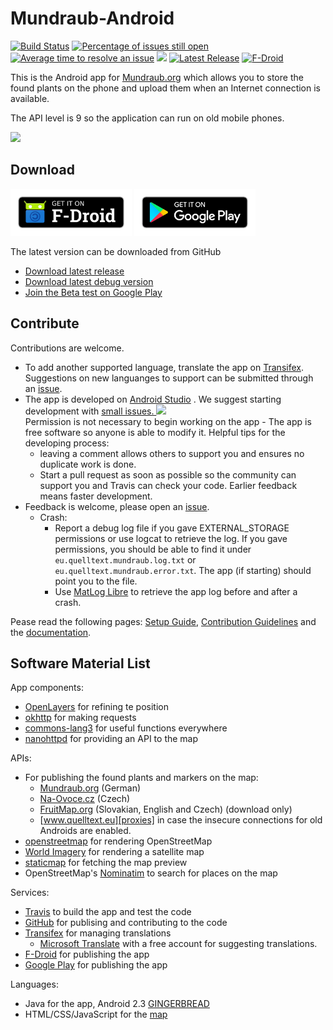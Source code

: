 Mundraub-Android
================

[![Build Status](https://travis-ci.org/niccokunzmann/mundraub-android.svg?branch=master)][travis]
[![Percentage of issues still open](http://isitmaintained.com/badge/open/niccokunzmann/mundraub-android.svg)](http://isitmaintained.com/project/niccokunzmann/mundraub-android "Percentage of issues still open")
[![Average time to resolve an issue](http://isitmaintained.com/badge/resolution/niccokunzmann/mundraub-android.svg)](http://isitmaintained.com/project/niccokunzmann/mundraub-android "Average time to resolve an issue")
[![][first-issues-image]][first-issues]
[![Latest Release](https://img.shields.io/github/release/niccokunzmann/mundraub-android.svg?logo=github)][releases]
[![F-Droid](https://img.shields.io/f-droid/v/eu.quelltext.mundraub.svg)][fdroid]

This is the Android app for [Mundraub.org] which allows you to store the found
plants on the phone and upload them when an Internet connection is available.

The API level is 9 so the application can run on old mobile phones.

[<img src="docs/images/link-to-screenshots.png" height="120"/>][fdroid]

Download
--------

[<img src="images/get-it/fdroid.png" height="75" alt="Get it on F-Droid" />][fdroid]
[<img src="images/get-it/google-play.png" height="75" alt="Get it on Google Play" />][google-play]

The latest version can be downloaded from GitHub
- [Download latest release](https://niccokunzmann.github.io/download_latest/fruit-radar-release.apk)
- [Download latest debug version](https://niccokunzmann.github.io/download_latest/fruit-radar-debug.apk)
- [Join the Beta test on Google Play](https://play.google.com/apps/testing/eu.quelltext.mundraub)

Contribute
----------

Contributions are welcome.
 
- To add another supported language, translate the app on [Transifex][tx].
  Suggestions on new languanges to support can be submitted through an [issue][issues].
- The app is developed on [Android Studio] . We suggest starting development with [small issues. ![][first-issues-image]][first-issues]  
    Permission is not necessary to begin working on the app -
    The app is free software so anyone is able to modify it. 
    Helpful tips for the developing process:
    - leaving a comment allows others to support you and ensures no duplicate work is done.
    - Start a pull request as soon as possible so the community can support you and Travis can check your code.
        Earlier feedback means faster development.
- Feedback is welcome, please open an [issue][issues].
  - Crash: 
    - Report a debug log file if you gave EXTERNAL_STORAGE permissions or use logcat to retrieve the log.
      If you gave permissions, you should be able to find it under `eu.quelltext.mundraub.log.txt`
      or `eu.quelltext.mundraub.error.txt`.
      The app (if starting) should point you to the file.
    - Use [MatLog Libre] to retrieve the app log before and after a crash.
    

Pease read the following pages: [Setup Guide][setup], [Contribution Guidelines] and the [documentation].

Software Material List
----------------------

App components:
- [OpenLayers] for refining te position
- [okhttp] for making requests
- [commons-lang3] for useful functions everywhere
- [nanohttpd] for providing an API to the map

APIs:
- For publishing the found plants and markers on the map:
    - [Mundraub.org] (German)
    - [Na-Ovoce.cz] (Czech)
    - [FruitMap.org] (Slovakian, English and Czech) (download only)
    - [www.quelltext.eu][proxies] in case the insecure connections for old Androids are enabled.
- [openstreetmap] for rendering OpenStreetMap
- [World Imagery] for rendering a satellite map
- [staticmap] for fetching the map preview
- OpenStreetMap's [Nominatim] to search for places on the map

Services:
- [Travis][travis] to build the app and test the code
- [GitHub] for publising and contributing to the code
- [Transifex][tx] for managing translations
    - [Microsoft Translate] with a free account for suggesting translations. 
- [F-Droid][fdroid] for publishing the app
- [Google Play][google-play] for publishing the app

Languages:
- Java for the app, Android 2.3 [GINGERBREAD]
- HTML/CSS/JavaScript for the [map]

[Mundraub.org]: https://mundraub.org
[OpenLayers]: https://dev.openlayers.org
[staticmap]: http://staticmap.openstreetmap.de
[okhttp]: https://github.com/square/okhttp/
[commons-lang3]: https://commons.apache.org/proper/commons-lang/
[travis]: https://travis-ci.org/niccokunzmann/mundraub-android
[openstreetmap]: https://openstreetmap.org
[GitHub]: https://github.com/niccokunzmann/mundraub-android
[World Imagery]: https://services.arcgisonline.com/ArcGIS/rest/services/World_Imagery/MapServer/
[GINGERBREAD]: https://developer.android.com/guide/topics/manifest/uses-sdk-element#ApiLevels
[map]: https://niccokunzmann.github.io/mundraub-android/app/src/main/assets/map/examples/fullScreen.html
[issues]: https://github.com/niccokunzmann/mundraub-android/issues
[tx]: https://www.transifex.com/mundraub-android/mundraub-android-app/
[setup]: docs/setup.md
[fdroid]: https://f-droid.org/en/packages/eu.quelltext.mundraub/
[Android Studio]: https://developer.android.com/studio/
[releases]: https://github.com/niccokunzmann/mundraub-android/releases
[Contribution Guidelines]: CONTRIBUTING.md
[nanohttpd]: http://nanohttpd.org/
[first-issues]: https://github.com/niccokunzmann/mundraub-android/issues?q=is%3Aissue+is%3Aopen+label%3A%22good+first+issue%22
[first-issues-image]: https://img.shields.io/github/issues/niccokunzmann/mundraub-android/good%20first%20issue.svg?label=good%20first%20issues
[Microsoft Translate]: https://portal.azure.com/#@niccokunzmannlive.onmicrosoft.com/resource/subscriptions/7ad79494-1d19-43e4-8f0c-59d1a34c5711/resourcegroups/Mundraub-Android-Resource-Group/providers/Microsoft.CognitiveServices/accounts/Mundraub-Android-Translations/quickstart
[Na-Ovoce.cz]: https://na-ovoce.cz/
[FruitMap.org]: https://www.fruitmap.org/
[MatLog Libre]: https://f-droid.org/en/packages/com.pluscubed.matloglibre/
[documentation]: docs#readme
[Nominatim]: https://nominatim.openstreetmap.org/
[google-play]: https://play.google.com/store/apps/details?id=eu.quelltext.mundraub
[proxies]: docs/proxies.md

